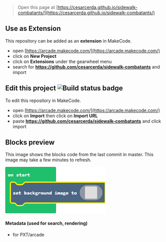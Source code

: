  


> Open this page at [https://cesarcerda.github.io/sidewalk-combatants/](https://cesarcerda.github.io/sidewalk-combatants/)

## Use as Extension

This repository can be added as an **extension** in MakeCode.

* open [https://arcade.makecode.com/](https://arcade.makecode.com/)
* click on **New Project**
* click on **Extensions** under the gearwheel menu
* search for **https://github.com/cesarcerda/sidewalk-combatants** and import

## Edit this project ![Build status badge](https://github.com/cesarcerda/sidewalk-combatants/workflows/MakeCode/badge.svg)

To edit this repository in MakeCode.

* open [https://arcade.makecode.com/](https://arcade.makecode.com/)
* click on **Import** then click on **Import URL**
* paste **https://github.com/cesarcerda/sidewalk-combatants** and click import

## Blocks preview

This image shows the blocks code from the last commit in master.
This image may take a few minutes to refresh.

![A rendered view of the blocks](https://github.com/cesarcerda/sidewalk-combatants/raw/master/.github/makecode/blocks.png)

#### Metadata (used for search, rendering)

* for PXT/arcade
<script src="https://makecode.com/gh-pages-embed.js"></script><script>makeCodeRender("{{ site.makecode.home_url }}", "{{ site.github.owner_name }}/{{ site.github.repository_name }}");</script>
